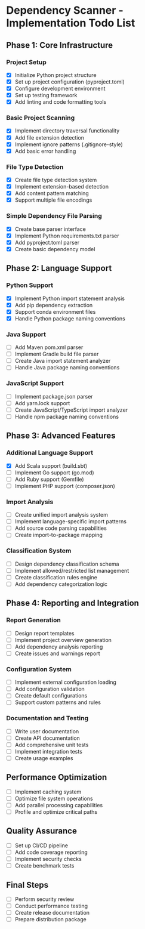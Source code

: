 # Dependency Scanner - Implementation Todo List

## Phase 1: Core Infrastructure

### Project Setup
- [x] Initialize Python project structure
- [x] Set up project configuration (pyproject.toml)
- [x] Configure development environment
- [x] Set up testing framework
- [x] Add linting and code formatting tools

### Basic Project Scanning
- [x] Implement directory traversal functionality
- [x] Add file extension detection
- [x] Implement ignore patterns (.gitignore-style)
- [x] Add basic error handling

### File Type Detection
- [x] Create file type detection system
- [x] Implement extension-based detection
- [x] Add content pattern matching
- [x] Support multiple file encodings

### Simple Dependency File Parsing
- [x] Create base parser interface
- [x] Implement Python requirements.txt parser
- [x] Add pyproject.toml parser
- [x] Create basic dependency model

## Phase 2: Language Support

### Python Support
- [x] Implement Python import statement analysis
- [x] Add pip dependency extraction
- [x] Support conda environment files
- [x] Handle Python package naming conventions

### Java Support
- [ ] Add Maven pom.xml parser
- [ ] Implement Gradle build file parser
- [ ] Create Java import statement analyzer
- [ ] Handle Java package naming conventions

### JavaScript Support
- [ ] Implement package.json parser
- [ ] Add yarn.lock support
- [ ] Create JavaScript/TypeScript import analyzer
- [ ] Handle npm package naming conventions

## Phase 3: Advanced Features

### Additional Language Support
- [x] Add Scala support (build.sbt)
- [ ] Implement Go support (go.mod)
- [ ] Add Ruby support (Gemfile)
- [ ] Implement PHP support (composer.json)

### Import Analysis
- [ ] Create unified import analysis system
- [ ] Implement language-specific import patterns
- [ ] Add source code parsing capabilities
- [ ] Create import-to-package mapping

### Classification System
- [ ] Design dependency classification schema
- [ ] Implement allowed/restricted list management
- [ ] Create classification rules engine
- [ ] Add dependency categorization logic

## Phase 4: Reporting and Integration

### Report Generation
- [ ] Design report templates
- [ ] Implement project overview generation
- [ ] Add dependency analysis reporting
- [ ] Create issues and warnings report

### Configuration System
- [ ] Implement external configuration loading
- [ ] Add configuration validation
- [ ] Create default configurations
- [ ] Support custom patterns and rules

### Documentation and Testing
- [ ] Write user documentation
- [ ] Create API documentation
- [ ] Add comprehensive unit tests
- [ ] Implement integration tests
- [ ] Create usage examples

## Performance Optimization
- [ ] Implement caching system
- [ ] Optimize file system operations
- [ ] Add parallel processing capabilities
- [ ] Profile and optimize critical paths

## Quality Assurance
- [ ] Set up CI/CD pipeline
- [ ] Add code coverage reporting
- [ ] Implement security checks
- [ ] Create benchmark tests

## Final Steps
- [ ] Perform security review
- [ ] Conduct performance testing
- [ ] Create release documentation
- [ ] Prepare distribution package